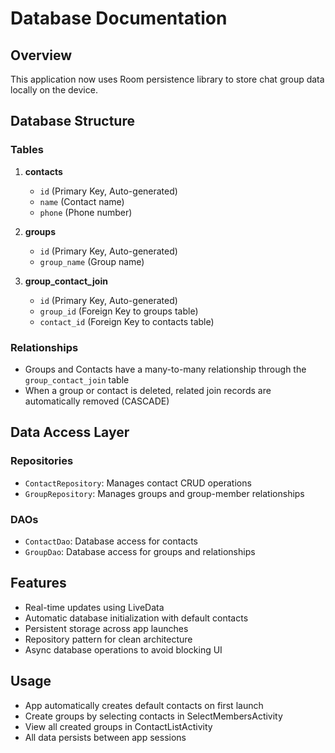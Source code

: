 # Database Documentation

## Overview
This application now uses Room persistence library to store chat group data locally on the device.

## Database Structure

### Tables

1. **contacts**
   - `id` (Primary Key, Auto-generated)
   - `name` (Contact name)
   - `phone` (Phone number)

2. **groups**
   - `id` (Primary Key, Auto-generated) 
   - `group_name` (Group name)

3. **group_contact_join**
   - `id` (Primary Key, Auto-generated)
   - `group_id` (Foreign Key to groups table)
   - `contact_id` (Foreign Key to contacts table)

### Relationships
- Groups and Contacts have a many-to-many relationship through the `group_contact_join` table
- When a group or contact is deleted, related join records are automatically removed (CASCADE)

## Data Access Layer

### Repositories
- `ContactRepository`: Manages contact CRUD operations
- `GroupRepository`: Manages groups and group-member relationships

### DAOs
- `ContactDao`: Database access for contacts
- `GroupDao`: Database access for groups and relationships

## Features
- Real-time updates using LiveData
- Automatic database initialization with default contacts
- Persistent storage across app launches
- Repository pattern for clean architecture
- Async database operations to avoid blocking UI

## Usage
- App automatically creates default contacts on first launch
- Create groups by selecting contacts in SelectMembersActivity
- View all created groups in ContactListActivity
- All data persists between app sessions